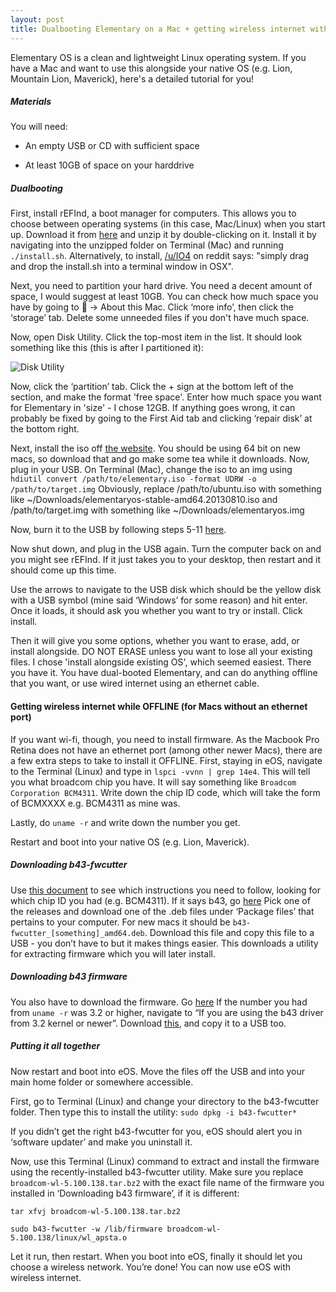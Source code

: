 ```yaml
---
layout: post
title: Dualbooting Elementary on a Mac + getting wireless internet without an ethernet port
---
```


Elementary OS is a clean and lightweight Linux operating system. If you have a Mac and want to use this alongside your native OS (e.g. Lion, Mountain Lion, Maverick), here's a detailed tutorial for you! 

##### Materials
You will need:

* An empty USB or CD with sufficient space

* At least 10GB of space on your harddrive

##### Dualbooting
First, install rEFInd, a boot manager for computers. This allows you to choose between operating systems (in this case, Mac/Linux) when you start up. Download it from [here](http://sourceforge.net/projects/refind/files/0.8.1/refind-bin-0.8.1.zip/download) and unzip it by double-clicking on it. Install it by navigating into the unzipped folder on Terminal (Mac) and running `./install.sh`. Alternatively, to install, [/u/IO4](http://www.reddit.com/user/IO4) on reddit says: "simply drag and drop the install.sh into a terminal window in OSX".

Next, you need to partition your hard drive. You need a decent amount of space, I would suggest at least 10GB. You can check how much space you have by going to  -> About this Mac. Click ‘more info’, then click the ‘storage’ tab. Delete some unneeded files if you don't have much space. 

Now, open Disk Utility. Click the top-most item in the list. It should look something like this (this is after I partitioned it):

![Disk Utility](http://i.imgur.com/qlYcQCm.png)

Now, click the ‘partition’ tab. Click the + sign at the bottom left of the section, and make the format 'free space'. Enter how much space you want for Elementary in 'size' - I chose 12GB. If anything goes wrong, it can probably be fixed by going to the First Aid tab and clicking ‘repair disk’ at the bottom right. 

Next, install the iso off [the website](http://elementaryos.org/). You should be using 64 bit on new macs, so download that and go make some tea while it downloads. Now, plug in your USB. On Terminal (Mac), change the iso to an img using `hdiutil convert /path/to/elementary.iso -format UDRW -o /path/to/target.img` Obviously, replace /path/to/ubuntu.iso with something like ~/Downloads/elementaryos-stable-amd64.20130810.iso and /path/to/target.img with something like ~/Downloads/elementaryos.img 

Now, burn it to the USB by following steps 5-11 [here](https://help.ubuntu.com/community/How%20to%20install%20Ubuntu%20on%20MacBook%20using%20USB%20Stick#Manual_Approach).

Now shut down, and plug in the USB again. Turn the computer back on and you might see rEFInd. If it just takes you to your desktop, then restart and it should come up this time.

Use the arrows to navigate to the USB disk which should be the yellow disk with a USB symbol (mine said ‘Windows’ for some reason) and hit enter. Once it loads, it should ask you whether you want to try or install. Click install.

Then it will give you some options, whether you want to erase, add, or install alongside. DO NOT ERASE unless you want to lose all your existing files. I chose 'install alongside existing OS', which seemed easiest. There you have it. You have dual-booted Elementary, and can do anything offline that you want, or use wired internet using an ethernet cable. 

#### Getting wireless internet while OFFLINE (for Macs without an ethernet port) 

If you want wi-fi, though, you need to install firmware. As the Macbook Pro Retina does not have an ethernet port (among other newer Macs), there are a few extra steps to take to install it OFFLINE. First, staying in eOS, navigate to the Terminal (Linux) and type in `lspci -vvnn | grep 14e4`. This will tell you what broadcom chip you have. It will say something like `Broadcom Corporation BCM4311`. Write down the chip ID code, which will take the form of BCMXXXX e.g. BCM4311 as mine was. 

Lastly, do `uname -r` and write down the number you get. 

Restart and boot into your native OS (e.g. Lion, Maverick). 

##### Downloading b43-fwcutter
Use [this document](https://help.ubuntu.com/community/WifiDocs/Driver/bcm43xx#Drivers_available_in_Ubuntu) to see which instructions you need to follow, looking for which chip ID you had (e.g. BCM4311). If it says b43, go [here](https://launchpad.net/ubuntu/+source/b43-fwcutter) Pick one of the releases and download one of the .deb files under ‘Package files’ that pertains to your computer. For new macs it should be `b43-fwcutter_[something]_amd64.deb`. Download this file and copy this file to a USB - you don’t have to but it makes things easier. This downloads a utility for extracting firmware which you will later install.

##### Downloading b43 firmware
You also have to download the firmware. Go [here](http://wireless.kernel.org/en/users/Drivers/b43#Other_distributions_not_mentioned_above) If the number you had from `uname -r` was 3.2 or higher, navigate to “If you are using the b43 driver from 3.2 kernel or newer”. Download [this](http://www.lwfinger.com/b43-firmware/broadcom-wl-5.100.138.tar.bz2), and copy it to a USB too.

##### Putting it all together
Now restart and boot into eOS. Move the files off the USB and into your main home folder or somewhere accessible. 

First, go to Terminal (Linux) and change your directory to the b43-fwcutter folder. Then type this to install the utility: `sudo dpkg -i b43-fwcutter*`

If you didn’t get the right b43-fwcutter for you, eOS should alert you in ‘software updater’ and make you uninstall it. 

Now, use this Terminal (Linux) command to extract and install the firmware using the recently-installed b43-fwcutter utility. Make sure you replace `broadcom-wl-5.100.138.tar.bz2` with the exact file name of the firmware you installed in ‘Downloading b43 firmware’, if it is different: 

`tar xfvj broadcom-wl-5.100.138.tar.bz2`

`sudo b43-fwcutter -w /lib/firmware broadcom-wl-5.100.138/linux/wl_apsta.o`

Let it run, then restart. When you boot into eOS, finally it should let you choose a wireless network. You’re done! You can now use eOS with wireless internet.